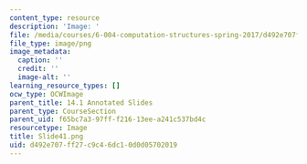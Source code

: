 ```yaml
---
content_type: resource
description: 'Image: '
file: /media/courses/6-004-computation-structures-spring-2017/d492e707ff27c9c46dc10d0d05702019_Slide41.png
file_type: image/png
image_metadata:
  caption: ''
  credit: ''
  image-alt: ''
learning_resource_types: []
ocw_type: OCWImage
parent_title: 14.1 Annotated Slides
parent_type: CourseSection
parent_uid: f65bc7a3-97ff-f216-13ee-a241c537bd4c
resourcetype: Image
title: Slide41.png
uid: d492e707-ff27-c9c4-6dc1-0d0d05702019
---
```

